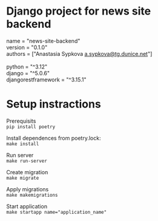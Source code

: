 Django project for news site backend
======================
name = "news-site-backend"\
version = "0.1.0"\
authors = ["Anastasia Sypkova <a.sypkova@tg.dunice.net>"]\
\
python = "^3.12"\
django = "^5.0.6"\
djangorestframework = "^3.15.1"

Setup instractions
=======================
Prerequisits\
```pip install poetry```

Install dependences from poetry.lock:\
```make install```

Run server\
```make run-server```

Create migration\
```make migrate```

Apply migrations\
```make makemigrations```

Start application\
```make startapp name="application_name" ```
